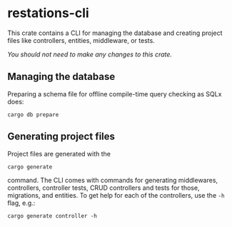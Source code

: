 # restations-cli

This crate contains a CLI for managing the database and creating project files like controllers, entities, middleware, or tests.

_You should not need to make any changes to this crate._

## Managing the database

Preparing a schema file for offline compile-time query checking as SQLx does:

```
cargo db prepare
```

## Generating project files

Project files are generated with the

```
cargo generate
```

command. The CLI comes with commands for generating middlewares, controllers, controller tests, CRUD controllers and tests for those, migrations, and entities. To get help for each of the controllers, use the `-h` flag, e.g.:

```
cargo generate controller -h
```
